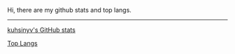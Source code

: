 
Hi, there are my github stats and top langs.

---

[kuhsinyv's GitHub stats](https://github.com/kuhsinyv/github-stats/blob/master/generated/overview.svg)

[Top Langs](https://github.com/kuhsinyv/github-stats/blob/master/generated/languages.svg)
